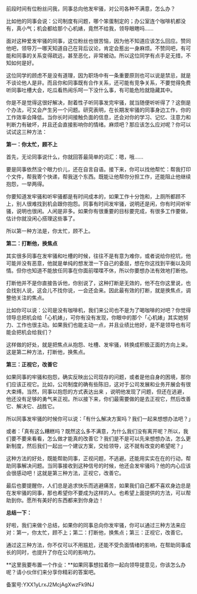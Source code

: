 前段时间有位粉丝问我，同事总向他发牢骚，对公司各种不满意，怎么办？

比如他的同事会说：公司制度有问题，哪个笨蛋制定的；办公室连个咖啡机都没有，真小气；机会都给那个心机婊，竟然不给我，领导眼瞎吗……

面对这种爱发牢骚的同事，这位粉丝也很苦恼，因为他不知道应该怎么回应。赞同他吧，领导万一哪天知道自己在背后议论，肯定会惹出一身麻烦。不赞同吧，有可能和同事的关系变得疏远，甚至恶化，非常被动。所以这位同学有点手足无措，不知如何是好。

这位同学的顾虑不是没有道理，因为职场中有一条重要原则也可以说是禁忌，就是不谈论他人是非。而且你和同事既有合作关系，还可能有竞争关系，不要觉得免费听同事吐槽大会，吃瓜看热闹乐呵一下没什么事，有可能危险就隐藏其中。

你是不是觉得这很好解决，耐着性子听同事发完牢骚，就当随便听听得了？这倒是个办法，可又会产生另一个问题。研究表明，在长期发牢骚的同事身边工作，你的工作效率会降低。当你长时间接触负面的信息，还会对你的学习、记忆、注意力和判断力有破坏，并且还会直接影响你的情绪。麻烦吧？那应该怎么应对呢？你可以试试这三种方法：

**第一：你太忙，顾不上**

首先，无论同事说什么，你就回答最简单的词汇：嗯，哦……

要是同事依然没个眼力价儿，还在自言自语。接下来，你可以找他帮忙：帮我打印个文件，帮我寄个快递，帮我送个东西。既能让他帮你分担工作，还能阻止他继续抱怨，一举两得。

你要知道发牢骚和听牢骚都是有时间成本的，如果工作十分饱和，上厕所都顾不上，别人很难找到机会跟你抱怨。同事有时间发牢骚，说明还是闲，你有时间听牢骚，说明也很闲。人闲是非多。如果你有很重要的目标要完成，有很多工作要做，估计你就没闲心搭理这些事了。

所以第一种方法是，你太忙，顾不上。

**第二：打断他，换焦点**

其实很多同事在发牢骚和吐槽的时候，往往不是有意为难你，或者说给你挖坑，他可能并没有恶意，他就是单纯的想发泄一下自己的委屈，想在你这找到平衡以及同情。但你也知道不能放任同事在你面前喋喋不休，所以你要想办法有效地打断他。

打断他并不是你直接告诉他，你别说了，这种打断是无效的，他不在你这里说，也会找别人说，这会儿不找你说，一会还会来。因此最有效的打断，就是换焦点，调整他关注的焦点。

比如你可以说：公司是没有咖啡机，我们来公司也不是为了喝咖啡的对吧？你觉得领导总把机会给「心机婊」，可你有没有发现，你眼中的那个「心机婊」其实她努力、工作也很主动。如果我们也能主动一点，并且业绩比他好，是不是领导也有可能会把机会给我们？

这样做的好处，就是把焦点从抱怨、吐槽、发牢骚，转换成积极正面的方向上来。这是第二种方法，打断他，换焦点。

**第三：正视它，改善它**

如果同事的牢骚和抱怨，确实反映出公司现存的问题，或者是他自身的困境，那你们应该正视它。比如，公司制度的确有些陈旧，这对于公司发展和业务开展会有很大束缚。当然，同事以抱怨的方式表达出来 ，说明他发现了问题，但还在逃避，他还没有足够的勇气来正视。所以接下来，你们最需要做的是去正视它，然后改善它、解决它、战胜它。

所以同事发牢骚的时候你可以说：「有什么解决方案吗？我们一起来想想办法吧？」

或者：「真有这么糟糕吗？既然这么多不满意，为什么我们没有离开呢？所以，我们要不要来看看，怎么做才能真的改善它？我们是不是可以先来想想办法，怎么更新制度，然后我们一起出一个建议方案，交给领导，这不就有改变的希望呢？」

这种方法的好处，既能帮助同事，正视问题，不逃避。还能用实实在在的行动，帮助同事解决问题。当同事接收到这种信号的时候，他还会发牢骚吗？他的内心应该会很感动吧！这就是第三种方法，正视它，改善它。

最后也要提醒你，人们总是追求快乐而逃避痛苦，如果我们自己都不喜欢身边总是在发牢骚的同事，那也希望你不要成为这样的人。也希望上面提供的方法，可以帮助到你。愿所有美好的东西都来到你身边！

**总结一下：**

好啦，我们来做个总结，如果你的同事总向你发牢骚，你可以通过三种方法来应对：第一，你太忙，顾不上；第二：打断他，换焦点；第三：正视它，改善它。

通过这三种方法，你不仅可以不用尴尬，还能不受负面情绪的影响，在帮助同事成长的同时，也提升了你在公司的影响力。

**这里我要布置一个作业：**如果同事想拉着你一起向领导提意见，你该怎么办呢？请小伙伴们来分享你精彩的答案吧。

备案号:YXX1yLrxJ2McjAgXwzFk9NJ